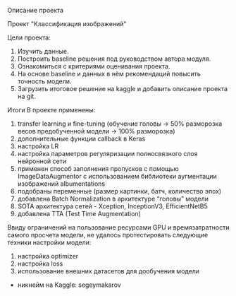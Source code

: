 Описание проекта

Проект "Классификация изображений"

Цели проекта:
1. Изучить данные.
2. Построить baseline решения под руководством автора модуля.
3. Ознакомиться с критериями оценивания проекта.
4. На основе baseline и данных в нём рекомендаций повысить точность модели.
5. Загрузить итоговое решение на kaggle и добавить описание проекта на git.


Итоги
В проекте применены:

1. transfer learning и fine-tuning (обучение головы -> 50% разморозка весов предобученной модели -> 100% разморозка)
2. дополнительные функции callback в Keras
3. настройка LR
4. настройка параметров регуляризации полносвязного слоя нейронной сети
5. применен способ заполнения пропусков c помощью ImageDataAugmentor с использованием библиотеки аугментации изображений albumentations
6. подобраны переменные (размер картинки, батч, количество эпох)
7. добавлена Batch Normalization в архитектуре “головы” модели
8. SOTA архитектура сетей - Xception, InceptionV3, EfficientNetB5
9. добавлена TTA (Test Time Augmentation)


Ввиду ограничений на пользование ресурсами GPU и времязатратности самого просчета модели, не удалось протестировать следующие техники настройки модели:

1. настройка optimizer
2. настройка loss
3. использование внешних датасетов для дообучения модели


- никнейм на Kaggle: segeymakarov
